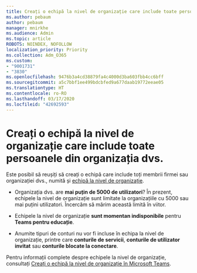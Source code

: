 ```yaml
---
title: Creați o echipă la nivel de organizație care include toate persoanele din organizația dvs.
ms.author: pebaum
author: pebaum
manager: mnirkhe
ms.audience: Admin
ms.topic: article
ROBOTS: NOINDEX, NOFOLLOW
localization_priority: Priority
ms.collection: Adm_O365
ms.custom:
- "9001731"
- "3830"
ms.openlocfilehash: 9476b3a4cd38879fa4c4000d3ba603fbb4cc6bff
ms.sourcegitcommit: a5c7bbf1ee499bdcbfed9a677daab19772eeae05
ms.translationtype: HT
ms.contentlocale: ro-RO
ms.lasthandoff: 03/17/2020
ms.locfileid: "42692593"
---
```

# <a name="create-an-org-wide-team-that-includes-everyone-in-your-organization"></a>Creați o echipă la nivel de organizație care include toate persoanele din organizația dvs.

Este posibil să reușiți să creați o echipă care include toți membrii firmei sau organizației dvs., numită și [echipă la nivel de organizație](https://docs.microsoft.com/microsoftteams/create-an-org-wide-team).

- Organizația dvs. are **mai puțin de 5000 de utilizatori**? În prezent, echipele la nivel de organizație sunt limitate la organizațiile cu 5000 sau mai puțini utilizatori. Încercăm să mărim această limită în viitor.

- Echipele la nivel de organizație **sunt momentan indisponibile** pentru **Teams pentru educație**.

- Anumite tipuri de conturi nu vor fi incluse în echipa la nivel de organizație, printre care **conturile de servicii**, **conturile de utilizator invitat** sau **conturile blocate la conectare**.

Pentru informații complete despre echipele la nivel de organizație, consultați [Creați o echipă la nivel de organizație în Microsoft Teams](https://docs.microsoft.com/microsoftteams/create-an-org-wide-team). 
